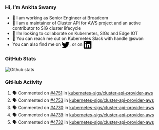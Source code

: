 ### Hi, I’m Ankita Swamy

- 💼 I am working as Senior Engineer at Broadcom
- 👀 I am a maintainer of Cluster API for AWS project and an active contributor to SIG cluster lifecycle
- 💞️ I’m looking to collaborate on Kubernetes, SIGs and Edge IOT
- 💬 You can reach me out on Kubernetes Slack with handle @swan
- You can also find me on <a href="https://twitter.com/SwamyAnkita" target="blank"><img align="center" src="https://raw.githubusercontent.com/Ankitasw/Ankitasw/master/svg/twitter.svg" alt="Ankitasw" height="25" width="25" color="#1DA1f2" /></a>, or on <a href="https://www.linkedin.com/in/Ankitaswamy/" target="blank"><img align="center" src="https://raw.githubusercontent.com/Ankitasw/Ankitasw/master/svg/linkedin.svg" alt="Ankitasw" height="25" width="25" /></a>

### GitHub Stats
![Github stats](https://github-readme-stats.vercel.app/api?username=Ankitasw&count_private=true&show_icons=true&theme=tokyonight)

### GitHub Activity 
<!--START_SECTION:activity-->
1. 🗣 Commented on [#4751](https://github.com/kubernetes-sigs/cluster-api-provider-aws/pull/4751#issuecomment-1905436329) in [kubernetes-sigs/cluster-api-provider-aws](https://github.com/kubernetes-sigs/cluster-api-provider-aws)
2. 🗣 Commented on [#4753](https://github.com/kubernetes-sigs/cluster-api-provider-aws/pull/4753#issuecomment-1905435267) in [kubernetes-sigs/cluster-api-provider-aws](https://github.com/kubernetes-sigs/cluster-api-provider-aws)
3. 🗣 Commented on [#4730](https://github.com/kubernetes-sigs/cluster-api-provider-aws/pull/4730#issuecomment-1898047102) in [kubernetes-sigs/cluster-api-provider-aws](https://github.com/kubernetes-sigs/cluster-api-provider-aws)
4. 🗣 Commented on [#4739](https://github.com/kubernetes-sigs/cluster-api-provider-aws/pull/4739#issuecomment-1897789018) in [kubernetes-sigs/cluster-api-provider-aws](https://github.com/kubernetes-sigs/cluster-api-provider-aws)
5. 🗣 Commented on [#4732](https://github.com/kubernetes-sigs/cluster-api-provider-aws/pull/4732#issuecomment-1888504113) in [kubernetes-sigs/cluster-api-provider-aws](https://github.com/kubernetes-sigs/cluster-api-provider-aws)
<!--END_SECTION:activity-->
